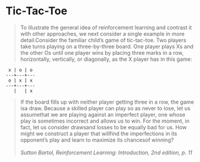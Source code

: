 # Tic-Tac-Toe
> To illustrate the general idea of reinforcement learning and contrast it with other approaches, we next consider a single example in more detail.Consider the familiar child’s game of tic-tac-toe.  Two players take turns playing on a three-by-three board.  One player plays Xs and the other Os until one player wins by placing three marks in a row,  horizontally,  vertically,  or diagonally, as the X player has in this game:
```
 x | o | o
---+---+---
 o | x | x
---+---+---
   |   | x
```
> If the board fills up with neither player getting three in a row,  the game isa draw.  Because a skilled player can play so as never to lose, let us assumethat we are playing against an imperfect player, one whose play is sometimes incorrect and allows us to win.  For the moment, in fact, let us consider drawsand losses to be equally bad for us.  How might we construct a player that willfind the imperfections in its opponent’s play and learn to maximize its chancesof winning?
    \
    \
    _Sutton Bartol, Reinforcement Learning: Introduction, 2nd edition, p. 11_
